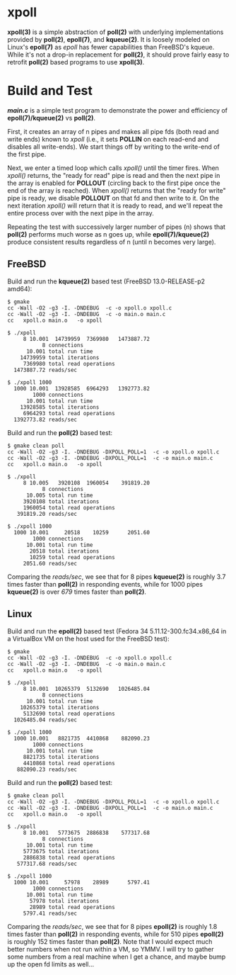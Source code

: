 # xpoll

**xpoll(3)** is a simple abstraction of **poll(2)** with underlying
implementations provided by **poll(2)**, **epoll(7)**, and **kqueue(2)**.
It is loosely modeled on Linux's **epoll(7)** as _epoll_ has fewer
capabilities than FreeBSD's kqueue.
While it's not a drop-in replacement for **poll(2)**, it should prove fairly
easy to retrofit **poll(2)** based programs to use **xpoll(3)**.

# Build and Test
_**main.c**_ is a simple test program to demonstrate the power and
efficiency of **epoll(7)/kqueue(2)** vs **poll(2)**.

First, it creates an array of n pipes and makes all pipe fds (both
read and write ends) known to _xpoll_ (i.e., it sets **POLLIN**
on each read-end and disables all write-ends).  We start things off
by writing to the write-end of the first pipe.

Next, we enter a timed loop which calls _xpoll()_ until the timer fires.
When _xpoll()_ returns, the "ready for read" pipe is read and then the
next pipe in the array is enabled for **POLLOUT** (circling back to the
first pipe once the end of the array is reached).  When _xpoll()_ returns
that the "ready for write" pipe is ready, we disable **POLLOUT** on that
fd and then write to it.  On the next iteration _xpoll()_ will return
that it is ready to read, and we'll repeat the entire process over
with the next pipe in the array.

Repeating the test with successively larger number of pipes (n)
shows that **poll(2)** performs much worse as n goes up, while
**epoll(7)/kqueue(2)** produce consistent results regardless of n
(until n becomes very large).

## FreeBSD
Build and run the **kqueue(2)** based test (FreeBSD 13.0-RELEASE-p2 amd64):

```
$ gmake
cc -Wall -O2 -g3 -I. -DNDEBUG  -c -o xpoll.o xpoll.c
cc -Wall -O2 -g3 -I. -DNDEBUG  -c -o main.o main.c
cc   xpoll.o main.o   -o xpoll

$ ./xpoll
     8 10.001  14739959  7369980   1473887.72
           8 connections
      10.001 total run time
    14739959 total iterations
     7369980 total read operations
  1473887.72 reads/sec

$ ./xpoll 1000
  1000 10.001  13928585  6964293   1392773.82
        1000 connections
      10.001 total run time
    13928585 total iterations
     6964293 total read operations
  1392773.82 reads/sec
```

Build and run the **poll(2)** based test:

```
$ gmake clean poll
cc -Wall -O2 -g3 -I. -DNDEBUG -DXPOLL_POLL=1  -c -o xpoll.o xpoll.c
cc -Wall -O2 -g3 -I. -DNDEBUG -DXPOLL_POLL=1  -c -o main.o main.c
cc   xpoll.o main.o   -o xpoll

$ ./xpoll
     8 10.005   3920108  1960054    391819.20
           8 connections
      10.005 total run time
     3920108 total iterations
     1960054 total read operations
   391819.20 reads/sec

$ ./xpoll 1000
  1000 10.001     20518    10259      2051.60
        1000 connections
      10.001 total run time
       20518 total iterations
       10259 total read operations
     2051.60 reads/sec
```

Comparing the _reads/sec_, we see that for 8 pipes **kqueue(2)**
is roughly 3.7 times faster than **poll(2)** in responding
events, while for 1000 pipes **kqueue(2)** is over _679_ times
faster than **poll(2)**.

## Linux
Build and run the **epoll(2)** based test (Fedora 34 5.11.12-300.fc34.x86_64
in a VirtualBox VM on the host used for the FreeBSD test):

```
$ gmake
cc -Wall -O2 -g3 -I. -DNDEBUG  -c -o xpoll.o xpoll.c
cc -Wall -O2 -g3 -I. -DNDEBUG  -c -o main.o main.c
cc   xpoll.o main.o   -o xpoll

$ ./xpoll
     8 10.001  10265379  5132690   1026485.04
           8 connections
      10.001 total run time
    10265379 total iterations
     5132690 total read operations
  1026485.04 reads/sec

$ ./xpoll 1000
  1000 10.001   8821735  4410868    882090.23
        1000 connections
      10.001 total run time
     8821735 total iterations
     4410868 total read operations
   882090.23 reads/sec
```

Build and run the **poll(2)** based test:

```
$ gmake clean poll
cc -Wall -O2 -g3 -I. -DNDEBUG -DXPOLL_POLL=1  -c -o xpoll.o xpoll.c
cc -Wall -O2 -g3 -I. -DNDEBUG -DXPOLL_POLL=1  -c -o main.o main.c
cc   xpoll.o main.o   -o xpoll

$ ./xpoll
     8 10.001   5773675  2886838    577317.68
           8 connections
      10.001 total run time
     5773675 total iterations
     2886838 total read operations
   577317.68 reads/sec

$ ./xpoll 1000
  1000 10.001     57978    28989      5797.41
        1000 connections
      10.001 total run time
       57978 total iterations
       28989 total read operations
     5797.41 reads/sec
```

Comparing the _reads/sec_, we see that for 8 pipes **epoll(2)**
is roughly 1.8 times faster than **poll(2)** in responding
events, while for 510 pipes **epoll(2)** is roughly 152 times
faster than **poll(2)**.  Note that I would expect much
better numbers when not run within a VM, so YMMV.  I will
try to gather some numbers from a real machine when I get
a chance, and maybe bump up the open fd limits as well...
